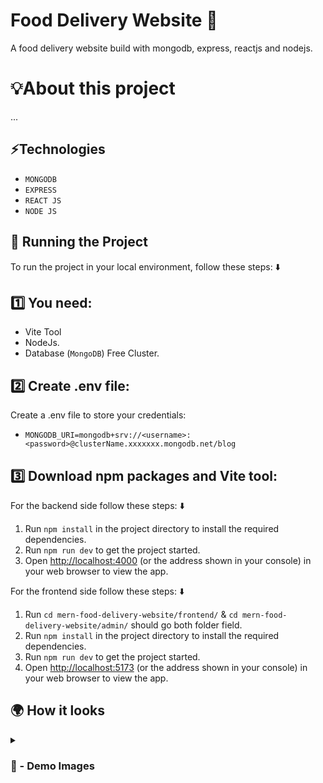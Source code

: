 # Food Delivery Website 🍜
A food delivery website build with mongodb, express, reactjs and nodejs.

# 💡About this project 

...

## ⚡Technologies
* `MONGODB`
* `EXPRESS`
* `REACT JS`
* `NODE JS`

## 🚦 Running the Project

To run the project in your local environment, follow these steps: ⬇️

## 1️⃣ You need: 

- Vite Tool
- NodeJs.
- Database (`MongoDB`) Free Cluster.

## 2️⃣ Create .env file:

Create a .env file to store your credentials:

- `MONGODB_URI=mongodb+srv://<username>:<password>@clusterName.xxxxxxx.mongodb.net/blog`

## 3️⃣ Download npm packages and Vite tool:

For the backend side follow these steps: ⬇️

1. Run `npm install` in the project directory to install the required dependencies.
2. Run `npm run dev` to get the project started.
3. Open [http://localhost:4000](http://localhost:4000) (or the address shown in your console) in your web browser to view the app.

For the frontend side follow these steps: ⬇️

1. Run `cd mern-food-delivery-website/frontend/` & `cd mern-food-delivery-website/admin/` should go both folder field.
2. Run `npm install` in the project directory to install the required dependencies.
3. Run `npm run dev` to get the project started.
4. Open [http://localhost:5173](http://localhost:5173) (or the address shown in your console) in your web browser to view the app.

## 🌍 How it looks

<details>
<summary><h3> 📸 - Demo Images </h3></summary>


<img src='https://github.com/user-attachments/assets/9d4ea7fd-16cc-4b31-befc-450c900ea5ff' width="100%"/>

#

<img src='https://github.com/user-attachments/assets/cd1cb609-a41a-40fe-92af-3f67d7d6a059' width="100%"/>

#

<img src='https://github.com/user-attachments/assets/bfb0cf11-7cc9-44c4-80b9-97f28de8d604' width="100%"/>

#

<img src='https://github.com/user-attachments/assets/bae7e831-f0f0-448f-873e-86f007c96085' width="100%"/>

#

<img src='https://github.com/user-attachments/assets/218ef8a2-c117-44a1-9b4c-092fc3a9992d' width="100%"/>

#

<img src='https://github.com/user-attachments/assets/13000049-225b-487e-ac88-957d02e954ea' width="100%"/>

#

<img src='https://github.com/user-attachments/assets/4d7f5ef7-8e02-489a-ac33-d59933a1fb4f' width="100%"/>

</details>

